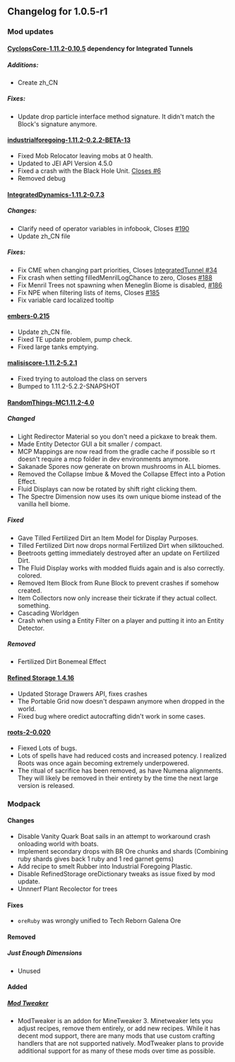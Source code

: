 ## Changelog for 1.0.5-r1

### Mod updates

#### [CyclopsCore-1.11.2-0.10.5](https://minecraft.curseforge.com/projects/cyclops-core/files/2433919) dependency for Integrated Tunnels

##### Additions:

- Create zh_CN

##### Fixes:

- Update drop particle interface method signature. It didn't match the Block's signature anymore.

#### [industrialforegoing-1.11.2-0.2.2-BETA-13](https://github.com/Buuz135/Industrial-Foregoing)

- Fixed Mob Relocator leaving mobs at 0 health.
- Updated to JEI API Version 4.5.0
- Fixed a crash with the Black Hole Unit. [Closes #6](https://github.com/Buuz135/Industrial-Foregoing/issues/6)
- Removed debug

#### [IntegratedDynamics-1.11.2-0.7.3](https://minecraft.curseforge.com/projects/integrated-dynamics/files/2433929)

##### Changes:

- Clarify need of operator variables in infobook, Closes [#190](https://github.com/CyclopsMC/IntegratedDynamics/issues/190)
- Update zh_CN file

##### Fixes:

- Fix CME when changing part priorities, Closes [IntegratedTunnel #34](https://github.com/CyclopsMC/IntegratedTunnel/sissues/34)
- Fix crash when setting filledMenrilLogChance to zero, Closes [#188](https://github.com/CyclopsMC/IntegratedDynamics/issues/188)
- Fix Menril Trees not spawning when Meneglin Biome is disabled, [#186](https://github.com/CyclopsMC/IntegratedDynamics/issues/186)
- Fix NPE when filtering lists of items, Closes [#185](https://github.com/CyclopsMC/IntegratedDynamics/issues/185)
- Fix variable card localized tooltip

#### [embers-0.215](https://minecraft.curseforge.com/projects/embers/files/2434448)

- Update zh_CN file.
- Fixed TE update problem, pump check.
- Fixed large tanks emptying.

#### [malisiscore-1.11.2-5.2.1](https://minecraft.curseforge.com/projects/malisiscore/files/2434103)

- Fixed trying to autoload the class on servers
- Bumped to 1.11.2-5.2.2-SNAPSHOT

#### [RandomThings-MC1.11.2-4.0](https://minecraft.curseforge.com/projects/random-things/files/2433971)

##### Changed

- Light Redirector Material so you don't need a pickaxe to break them.
- Made Entity Detector GUI a bit smaller / compact.
- MCP Mappings are now read from the gradle cache if possible so rt doesn't require a mcp folder in dev environments anymore.
- Sakanade Spores now generate on brown mushrooms in ALL biomes.
- Removed the Collapse Imbue & Moved the Collapse Effect into a Potion Effect.
- Fluid Displays can now be rotated by shift right clicking them.
- The Spectre Dimension now uses its own unique biome instead of the vanilla hell biome.

##### Fixed

- Gave Tilled Fertilized Dirt an Item Model for Display Purposes.
- Tilled Fertilized Dirt now drops normal Fertilized Dirt when silktouched.
- Beetroots getting immediately destroyed after an update on Fertilized Dirt.
- The Fluid Display works with modded fluids again and is also correctly. colored.
- Removed Item Block from Rune Block to prevent crashes if somehow created.
- Item Collectors now only increase their tickrate if they actual collect. something.
- Cascading Worldgen
- Crash when using a Entity Filter on a player and putting it into an Entity Detector.

##### Removed

- Fertilized Dirt Bonemeal Effect

#### [Refined Storage 1.4.16](https://minecraft.curseforge.com/projects/refined-storage/files/2434056)

- Updated Storage Drawers API, fixes crashes
- The Portable Grid now doesn't despawn anymore when dropped in the world.
- Fixed bug where oredict autocrafting didn't work in some cases.

#### [roots-2-0.020](https://minecraft.curseforge.com/projects/roots/files/2434467)

- Fiexed Lots of bugs.
- Lots of spells have had reduced costs and increased potency. I realized Roots was once again becoming extremely underpowered.
- The ritual of sacrifice has been removed, as have Numena alignments. They will likely be removed in their entirety by the time the next large version is released.

### Modpack

#### Changes

- Disable Vanity Quark Boat sails in an attempt to workaround crash onloading world with boats.
- Implement secondary drops with BR Ore chunks and shards (Combining ruby shards gives back 1 ruby and 1 red garnet gems)
- Add recipe to smelt Rubber into Industrial Foregoing Plastic.
- Disable RefinedStorage oreDictionary tweaks as issue fixed by mod update.
- Unnnerf Plant Recolector for trees

#### Fixes

- `oreRuby` was wrongly unified to Tech Reborn Galena Ore

#### Removed

##### Just Enough Dimensions

- Unused

#### Added

##### [Mod Tweaker](https://minecraft.curseforge.com/projects/modtweaker)

-  ModTweaker is an addon for MineTweaker 3. Minetweaker lets you adjust recipes, remove them entirely, or add new recipes. While it has decent mod support, there are many mods that use custom crafting handlers that are not supported natively. ModTweaker plans to provide additional support for as many of these mods over time as possible.
